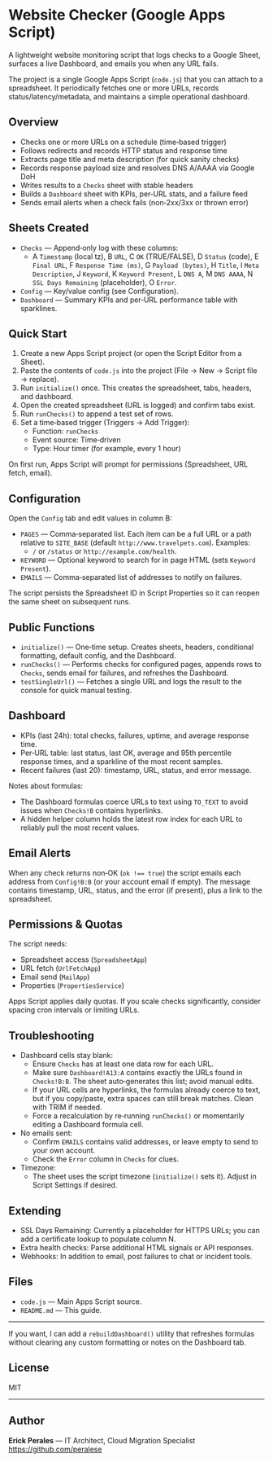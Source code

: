 Website Checker (Google Apps Script)
===================================

A lightweight website monitoring script that logs checks to a Google Sheet, surfaces a live Dashboard, and emails you when any URL fails.

The project is a single Google Apps Script (`code.js`) that you can attach to a spreadsheet. It periodically fetches one or more URLs, records status/latency/metadata, and maintains a simple operational dashboard.

Overview
--------

- Checks one or more URLs on a schedule (time‑based trigger)
- Follows redirects and records HTTP status and response time
- Extracts page title and meta description (for quick sanity checks)
- Records response payload size and resolves DNS A/AAAA via Google DoH
- Writes results to a `Checks` sheet with stable headers
- Builds a `Dashboard` sheet with KPIs, per‑URL stats, and a failure feed
- Sends email alerts when a check fails (non‑2xx/3xx or thrown error)

Sheets Created
--------------

- `Checks` — Append‑only log with these columns:
  - A `Timestamp` (local tz), B `URL`, C `OK` (TRUE/FALSE), D `Status` (code),
    E `Final URL`, F `Response Time (ms)`, G `Payload (bytes)`,
    H `Title`, I `Meta Description`, J `Keyword`, K `Keyword Present`,
    L `DNS A`, M `DNS AAAA`, N `SSL Days Remaining` (placeholder), O `Error`.
- `Config` — Key/value config (see Configuration).
- `Dashboard` — Summary KPIs and per‑URL performance table with sparklines.

Quick Start
-----------

1) Create a new Apps Script project (or open the Script Editor from a Sheet).
2) Paste the contents of `code.js` into the project (File → New → Script file → replace).
3) Run `initialize()` once. This creates the spreadsheet, tabs, headers, and dashboard.
4) Open the created spreadsheet (URL is logged) and confirm tabs exist.
5) Run `runChecks()` to append a test set of rows.
6) Set a time‑based trigger (Triggers → Add Trigger):
   - Function: `runChecks`
   - Event source: Time‑driven
   - Type: Hour timer (for example, every 1 hour)

On first run, Apps Script will prompt for permissions (Spreadsheet, URL fetch, email).

Configuration
-------------

Open the `Config` tab and edit values in column B:

- `PAGES` — Comma‑separated list. Each item can be a full URL or a path relative to `SITE_BASE` (default `http://www.travelpets.com`). Examples:
  - `/` or `/status` or `http://example.com/health`.
- `KEYWORD` — Optional keyword to search for in page HTML (sets `Keyword Present`).
- `EMAILS` — Comma‑separated list of addresses to notify on failures.

The script persists the Spreadsheet ID in Script Properties so it can reopen the same sheet on subsequent runs.

Public Functions
----------------

- `initialize()` — One‑time setup. Creates sheets, headers, conditional formatting, default config, and the Dashboard.
- `runChecks()` — Performs checks for configured pages, appends rows to `Checks`, sends email for failures, and refreshes the Dashboard.
- `testSingleUrl()` — Fetches a single URL and logs the result to the console for quick manual testing.

Dashboard
---------

- KPIs (last 24h): total checks, failures, uptime, and average response time.
- Per‑URL table: last status, last OK, average and 95th percentile response times, and a sparkline of the most recent samples.
- Recent failures (last 20): timestamp, URL, status, and error message.

Notes about formulas:
- The Dashboard formulas coerce URLs to text using `TO_TEXT` to avoid issues when `Checks!B` contains hyperlinks.
- A hidden helper column holds the latest row index for each URL to reliably pull the most recent values.

Email Alerts
------------

When any check returns non‑OK (`ok !== true`) the script emails each address from `Config!B:B` (or your account email if empty). The message contains timestamp, URL, status, and the error (if present), plus a link to the spreadsheet.

Permissions & Quotas
--------------------

The script needs:
- Spreadsheet access (`SpreadsheetApp`)
- URL fetch (`UrlFetchApp`)
- Email send (`MailApp`)
- Properties (`PropertiesService`)

Apps Script applies daily quotas. If you scale checks significantly, consider spacing cron intervals or limiting URLs.

Troubleshooting
---------------

- Dashboard cells stay blank:
  - Ensure `Checks` has at least one data row for each URL.
  - Make sure `Dashboard!A13:A` contains exactly the URLs found in `Checks!B:B`. The sheet auto‑generates this list; avoid manual edits.
  - If your URL cells are hyperlinks, the formulas already coerce to text, but if you copy/paste, extra spaces can still break matches. Clean with TRIM if needed.
  - Force a recalculation by re‑running `runChecks()` or momentarily editing a Dashboard formula cell.
- No emails sent:
  - Confirm `EMAILS` contains valid addresses, or leave empty to send to your own account.
  - Check the `Error` column in `Checks` for clues.
- Timezone:
  - The sheet uses the script timezone (`initialize()` sets it). Adjust in Script Settings if desired.

Extending
---------

- SSL Days Remaining: Currently a placeholder for HTTPS URLs; you can add a certificate lookup to populate column N.
- Extra health checks: Parse additional HTML signals or API responses.
- Webhooks: In addition to email, post failures to chat or incident tools.

Files
-----

- `code.js` — Main Apps Script source.
- `README.md` — This guide.

---
If you want, I can add a `rebuildDashboard()` utility that refreshes formulas without clearing any custom formatting or notes on the Dashboard tab.

## License

MIT

---

## Author

**Erick Perales** — IT Architect, Cloud Migration Specialist  
<https://github.com/peralese>
